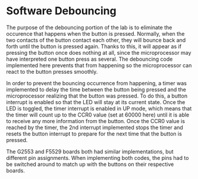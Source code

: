 # Software Debouncing
The purpose of the debouncing portion of the lab is to eliminate the occurence that happens when the button is pressed. Normally, when the two contacts of the button contact each other, they will bounce back and forth until the button is pressed again. Thanks to this, it will appear as if pressing the button once does nothing at all, since the microprocessor may have interpreted one button press as several. The debouncing code implemented here prevents that from happening so the microprocessor can react to the button presses smoothly.

In order to prevent the bouncing occurrence from happening, a timer was implemented to delay the time between the button being pressed and the microprocessor realizing that the button was pressed. To do this, a button interrupt is enabled so that the LED will stay at its current state. Once the LED is toggled, the timer interrupt is enabled in UP mode, which means that the timer will count up to the CCR0 value (set at 60000 here) until it is able to receive any more information from the button. Once the CCR0 value is reached by the timer, the 2nd interrupt implemented stops the timer and resets the button interrupt to prepare for the next time that the button is pressed.

The G2553 and F5529 boards both had similar implementations, but different pin assignments. When implementing both codes, the pins had to be switched around to match up with the buttons on their respective boards.
